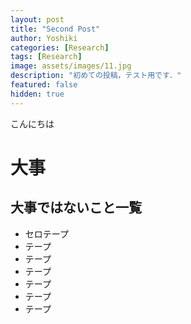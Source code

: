 ```yaml
---
layout: post
title: "Second Post"
author: Yoshiki
categories: [Research]
tags: [Research]
image: assets/images/11.jpg
description: "初めての投稿，テスト用です．"
featured: false
hidden: true
---
```


こんにちは

# 大事

## 大事ではないこと一覧

- セロテープ
- テープ
- テープ
- テープ
- テープ
- テープ
- テープ
